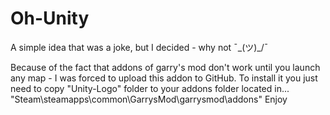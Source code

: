 # Oh-Unity
A simple idea that was a joke, but I decided - why not ¯\_(ツ)_/¯

Because of the fact that addons of garry's mod don't work until you launch any map - I was forced to upload this addon to GitHub. To install it you just need to copy "Unity-Logo" folder to your addons folder
located in... 
"Steam\steamapps\common\GarrysMod\garrysmod\addons"
Enjoy
